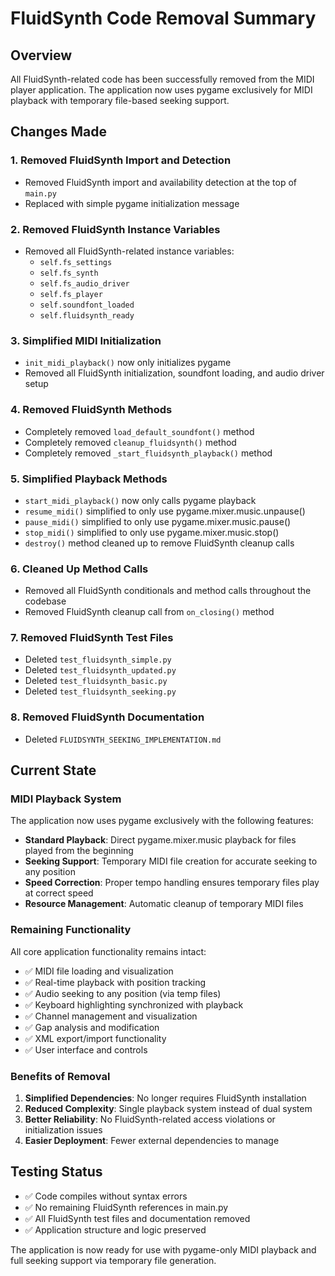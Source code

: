 # FluidSynth Code Removal Summary

## Overview
All FluidSynth-related code has been successfully removed from the MIDI player application. The application now uses pygame exclusively for MIDI playback with temporary file-based seeking support.

## Changes Made

### 1. Removed FluidSynth Import and Detection
- Removed FluidSynth import and availability detection at the top of `main.py`
- Replaced with simple pygame initialization message

### 2. Removed FluidSynth Instance Variables
- Removed all FluidSynth-related instance variables:
  - `self.fs_settings`
  - `self.fs_synth` 
  - `self.fs_audio_driver`
  - `self.fs_player`
  - `self.soundfont_loaded`
  - `self.fluidsynth_ready`

### 3. Simplified MIDI Initialization
- `init_midi_playback()` now only initializes pygame
- Removed all FluidSynth initialization, soundfont loading, and audio driver setup

### 4. Removed FluidSynth Methods
- Completely removed `load_default_soundfont()` method
- Completely removed `cleanup_fluidsynth()` method  
- Completely removed `_start_fluidsynth_playback()` method

### 5. Simplified Playback Methods
- `start_midi_playback()` now only calls pygame playback
- `resume_midi()` simplified to only use pygame.mixer.music.unpause()
- `pause_midi()` simplified to only use pygame.mixer.music.pause()
- `stop_midi()` simplified to only use pygame.mixer.music.stop()
- `destroy()` method cleaned up to remove FluidSynth cleanup calls

### 6. Cleaned Up Method Calls
- Removed all FluidSynth conditionals and method calls throughout the codebase
- Removed FluidSynth cleanup call from `on_closing()` method

### 7. Removed FluidSynth Test Files
- Deleted `test_fluidsynth_simple.py`
- Deleted `test_fluidsynth_updated.py`
- Deleted `test_fluidsynth_basic.py`
- Deleted `test_fluidsynth_seeking.py`

### 8. Removed FluidSynth Documentation
- Deleted `FLUIDSYNTH_SEEKING_IMPLEMENTATION.md`

## Current State

### MIDI Playback System
The application now uses pygame exclusively with the following features:
- **Standard Playback**: Direct pygame.mixer.music playback for files played from the beginning
- **Seeking Support**: Temporary MIDI file creation for accurate seeking to any position
- **Speed Correction**: Proper tempo handling ensures temporary files play at correct speed
- **Resource Management**: Automatic cleanup of temporary MIDI files

### Remaining Functionality
All core application functionality remains intact:
- ✅ MIDI file loading and visualization
- ✅ Real-time playback with position tracking
- ✅ Audio seeking to any position (via temp files)
- ✅ Keyboard highlighting synchronized with playback
- ✅ Channel management and visualization
- ✅ Gap analysis and modification
- ✅ XML export/import functionality
- ✅ User interface and controls

### Benefits of Removal
1. **Simplified Dependencies**: No longer requires FluidSynth installation
2. **Reduced Complexity**: Single playback system instead of dual system
3. **Better Reliability**: No FluidSynth-related access violations or initialization issues
4. **Easier Deployment**: Fewer external dependencies to manage

## Testing Status
- ✅ Code compiles without syntax errors
- ✅ No remaining FluidSynth references in main.py
- ✅ All FluidSynth test files and documentation removed
- ✅ Application structure and logic preserved

The application is now ready for use with pygame-only MIDI playback and full seeking support via temporary file generation.
